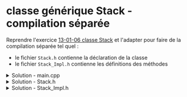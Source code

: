 # classe générique Stack - compilation séparée

Reprendre l'exercice [13-01-06 classe Stack](13-01-06%20-%20classe%20Stack.md) et l'adapter pour faire de la compilation séparée tel quel :

- le fichier `Stack.h` contienne la déclaration de la classe
- le fichier `Stack_Impl.h` contienne les définitions des méthodes


<details>
<summary>Solution - main.cpp</summary>

~~~cpp
#include <iostream>
#include "Stack.h"

using namespace std;

int main() {

   Stack<int, 10> s;
   int i = 1;

   s.display();
   cout << endl;

   while (not s.full()) {
      s.push(i*=2);
   }

   cout << "top  : " << s.top() << endl;
   cout << "size : " << s.size() << endl;
   cout << endl;

   s.display();
   cout << endl;

   while (not s.empty()) {
      s.pop();
   }

   s.display();
   cout << endl;
}
~~~

</details>

<details>
<summary>Solution - Stack.h</summary>

~~~cpp
#ifndef STACK_H
#define STACK_H

#include <array>

template <typename T, size_t n = 100>
class Stack {

public:
   Stack() : index{}, data{} {}

   // méthodes définies dans Stack_Impl.h
   void push(const T& v);
   void pop();
   const T& top() const;
   void display() const;

   // méthodes triviales définies en ligne
   bool full() const { return index == n; }
   bool empty() const { return index == 0; }
   size_t size() const { return index; }

private:
   size_t index;
   std::array<T, n> data;
};

#include "Stack_Impl.h"

#endif //STACK_H
~~~

</details>

<details>
<summary>Solution - Stack_Impl.h</summary>

~~~cpp
#ifndef STACK_IMPL_H
#define STACK_IMPL_H

#include <iostream>
#include "Stack.h" // pour faciliter la vie de l'IDE

//---------------------------------------------------------
template <typename T, size_t n>
void Stack<T, n>::push(const T& v) {
   data.at(index++) = v;
}

//---------------------------------------------------------
template <typename T, size_t n>
void Stack<T, n>::pop() {
   data.at(--index);
   // Note : accès à data uniquement pour lever une exception
   // en cas de pop() sur une stack vide
}

//---------------------------------------------------------
template <typename T, size_t n>
const T& Stack<T, n>::top() const {
   return data.at(index - 1);
}

//---------------------------------------------------------
template <typename T, size_t n>
void Stack<T, n>::display() const {
   using std::cout, std::endl; 
   
   cout << "size : " << index << endl;
   cout << "data : ";

   cout << "[";
   for (size_t i = 0; i < index; ++i) {
      if(i) cout << ", ";
      cout << data[i];
   }
   cout << "]" << endl;
}

#endif //STACK_IMPL_H
~~~

</details>

